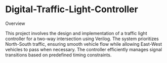 # Digital-Traffic-Light-Controller
Overview

This project involves the design and implementation of a traffic light controller for a two-way intersection using Verilog. The system prioritizes North-South traffic, ensuring smooth vehicle flow while allowing East-West vehicles to pass when necessary. The controller efficiently manages signal transitions based on predefined timing constraints.

